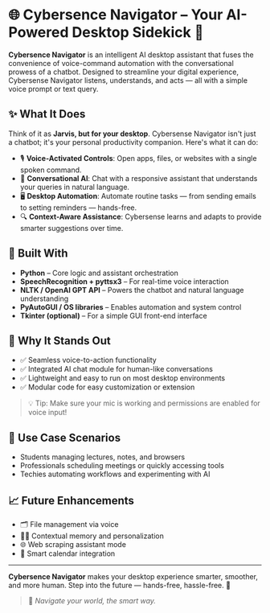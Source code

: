 # 🌐 Cybersence Navigator – Your AI-Powered Desktop Sidekick 🚀

**Cybersence Navigator** is an intelligent AI desktop assistant that fuses the convenience of voice-command automation with the conversational prowess of a chatbot. Designed to streamline your digital experience, Cybersense Navigator listens, understands, and acts — all with a simple voice prompt or text query.

## ✨ What It Does

Think of it as **Jarvis, but for your desktop**. Cybersense Navigator isn't just a chatbot; it's your personal productivity companion. Here's what it can do:

* 🎙️ **Voice-Activated Controls**: Open apps, files, or websites with a single spoken command.
* 💬 **Conversational AI**: Chat with a responsive assistant that understands your queries in natural language.
* 🖥️ **Desktop Automation**: Automate routine tasks — from sending emails to setting reminders — hands-free.
* 🔍 **Context-Aware Assistance**: Cybersense learns and adapts to provide smarter suggestions over time.

## 🔧 Built With

* **Python** – Core logic and assistant orchestration
* **SpeechRecognition + pyttsx3** – For real-time voice interaction
* **NLTK / OpenAI GPT API** – Powers the chatbot and natural language understanding
* **PyAutoGUI / OS libraries** – Enables automation and system control
* **Tkinter (optional)** – For a simple GUI front-end interface

## 🌟 Why It Stands Out

* ✅ Seamless voice-to-action functionality
* ✅ Integrated AI chat module for human-like conversations
* ✅ Lightweight and easy to run on most desktop environments
* ✅ Modular code for easy customization or extension

> 💡 Tip: Make sure your mic is working and permissions are enabled for voice input!

## 🧠 Use Case Scenarios

* Students managing lectures, notes, and browsers
* Professionals scheduling meetings or quickly accessing tools
* Techies automating workflows and experimenting with AI

## 📈 Future Enhancements

* 🗂️ File management via voice
* 🕵️‍♂️ Contextual memory and personalization
* 🌐 Web scraping assistant mode
* 📅 Smart calendar integration

---

**Cybersence Navigator** makes your desktop experience smarter, smoother, and more human.
Step into the future — hands-free, hassle-free. 🌟

> 🧠 *Navigate your world, the smart way.*

